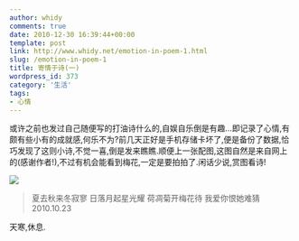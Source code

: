 ```yaml
---
author: whidy
comments: true
date: 2010-12-30 16:39:44+00:00
template: post
link: http://www.whidy.net/emotion-in-poem-1.html
slug: /emotion-in-poem-1
title: 寄情于诗(一)
wordpress_id: 373
category: '生活'
tags:
- 心情
---
```


或许之前也发过自己随便写的打油诗什么的,自娱自乐倒是有趣...即记录了心情,有颇有些小有的成就感,何乐不为?前几天正好是手机存储卡坏了,便是备份了数据,恰巧发现了这则小诗,不觉一喜,倒是发来瞧瞧.顺便上一张配图,这图自然是来自网上的(感谢作者!),不过有机会能看到梅花,一定是要拍拍了.闲话少说,赏图看诗!

![](https://www.whidy.net/wp-content/uploads/2010/12/meihua-500x318.jpg)



<blockquote>夏去秋来冬寂寥 日落月起星光耀
荷凋菊开梅花待 我爱你恨她难猜
2010.10.23
</blockquote>



天寒,休息.
